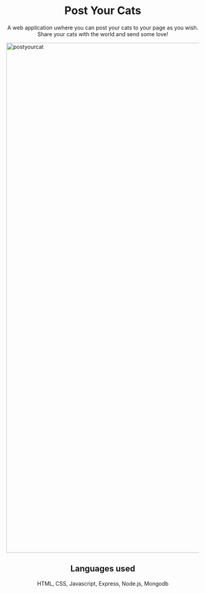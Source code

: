 <h1 align="center"> Post Your Cats</h1>

<p align="center">
  A web application uwhere you can post your cats to your page as you wish. Share your cats with the world and send some love!
</p>

<img width="1332" alt="postyourcat" src="https://user-images.githubusercontent.com/102041426/171781423-351b57dd-f2fb-4b88-8d78-3295b4715855.png">

<h2 align="center"> Languages used</h2>
<p align="center"> HTML, CSS, Javascript, Express, Node.js, Mongodb </p>
